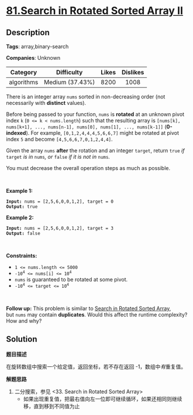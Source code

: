 # [81.Search in Rotated Sorted Array II](https://leetcode.com/problems/search-in-rotated-sorted-array-ii/description/)

## Description

**Tags**: array,binary-search

**Companies**: Unknown

| Category | Difficulty | Likes | Dislikes |
| :------: | :--------: | :---: | :------: |
| algorithms | Medium (37.43%) | 8200 | 1008 |

<p>There is an integer array <code>nums</code> sorted in non-decreasing order (not necessarily with <strong>distinct</strong> values).</p>
<p>Before being passed to your function, <code>nums</code> is <strong>rotated</strong> at an unknown pivot index <code>k</code> (<code>0 &lt;= k &lt; nums.length</code>) such that the resulting array is <code>[nums[k], nums[k+1], ..., nums[n-1], nums[0], nums[1], ..., nums[k-1]]</code> (<strong>0-indexed</strong>). For example, <code>[0,1,2,4,4,4,5,6,6,7]</code> might be rotated at pivot index <code>5</code> and become <code>[4,5,6,6,7,0,1,2,4,4]</code>.</p>
<p>Given the array <code>nums</code> <strong>after</strong> the rotation and an integer <code>target</code>, return <code>true</code><em> if </em><code>target</code><em> is in </em><code>nums</code><em>, or </em><code>false</code><em> if it is not in </em><code>nums</code><em>.</em></p>
<p>You must decrease the overall operation steps as much as possible.</p>
<p>&nbsp;</p>
<p><strong class="example">Example 1:</strong></p>
<pre><code><strong>Input:</strong> nums = [2,5,6,0,0,1,2], target = 0
<strong>Output:</strong> true</code></pre><p><strong class="example">Example 2:</strong></p>
<pre><code><strong>Input:</strong> nums = [2,5,6,0,0,1,2], target = 3
<strong>Output:</strong> false</code></pre>
<p>&nbsp;</p>
<p><strong>Constraints:</strong></p>
<ul>
  <li><code>1 &lt;= nums.length &lt;= 5000</code></li>
  <li><code>-10<sup>4</sup> &lt;= nums[i] &lt;= 10<sup>4</sup></code></li>
  <li><code>nums</code> is guaranteed to be rotated at some pivot.</li>
  <li><code>-10<sup>4</sup> &lt;= target &lt;= 10<sup>4</sup></code></li>
</ul>
<p>&nbsp;</p>
<p><strong>Follow up:</strong> This problem is similar to&nbsp;<a href="/problems/search-in-rotated-sorted-array/description/" target="_blank">Search in Rotated Sorted Array</a>, but&nbsp;<code>nums</code> may contain <strong>duplicates</strong>. Would this affect the runtime complexity? How and why?</p>

## Solution

**题目描述**

在旋转数组中搜索一个给定值，返回坐标，若不存在返回 -1，数组中*有*重复值。

**解题思路**

1. 二分搜索，参见 <33. Search in Rotated Sorted Array>
   - 如果出现重复值，把最右值向左一位即可继续循环，如果还相同则继续移，直到移到不同值为止

